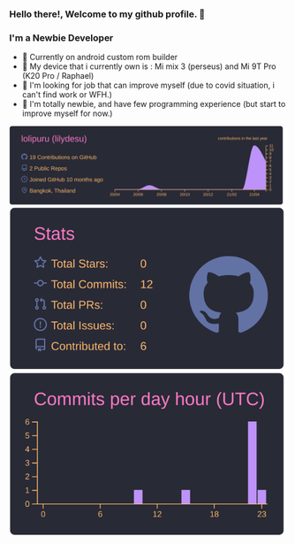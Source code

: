 ### Hello there!, Welcome to my github profile. 👋

### I'm a Newbie Developer
- 🔭 Currently on android custom rom builder 
- 📱 My device that i currently own is : Mi mix 3 (perseus) and Mi 9T Pro (K20 Pro / Raphael)
- 🌱 I'm looking for job that can improve myself (due to covid situation, i can't find work or WFH.)
- 👀 I'm totally newbie, and have few programming experience (but start to improve myself for now.)

![](https://raw.githubusercontent.com/lolipuru/lolipuru/main/profile-summary-card-output/dracula/0-profile-details.svg)
![](https://raw.githubusercontent.com/lolipuru/lolipuru/main/profile-summary-card-output/dracula/3-stats.svg)![](https://raw.githubusercontent.com/lolipuru/lolipuru/main/profile-summary-card-output/dracula/4-productive-time.svg)


<!---
lolipuru/lolipuru is a ✨ special ✨ repository because its `README.md` (this file) appears on your GitHub profile.
You can click the Preview link to take a look at your changes.
--->
